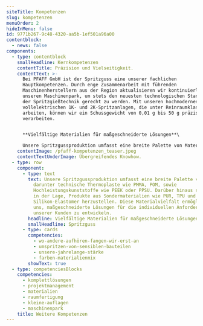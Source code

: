 ```yaml
---
siteTitle: Kompetenzen
slug: kompetenzen
menuOrder: 2
hideInMenu: false
id: 9771b267-9c48-4320-aa5b-1ef501a96a00
contentblock:
  - news: false
components:
  - type: contentblock
    smallHeadline: Kernkompetenzen
    contentTitle: Präzision und Vielseitigkeit.
    contentText: >-
      Bei PFAFF GmbH ist der Spritzguss eine unserer fachlichen
      Hauptkompetenzen. Durch enge Zusammenarbeit mit führenden
      Maschinenherstellern aus der Region aktualisieren wir kontinuierlich
      unseren Maschinenpark, um stets den neuesten technologischen Standards in
      der Spritzgießtechnik gerecht zu werden. Mit unseren hochmodernen
      vollelektrischen 1K- und 2K-Spritzanlagen, die unter Reinraumklasse 7
      arbeiten, können wir ein Schussgewicht von 0,01 g bis 50 g präzise
      verarbeiten.


      **Vielfältige Materialien für maßgeschneiderte Lösungen**\

      Unsere Spritzgussproduktion umfasst eine breite Palette von Materialien, darunter technische Thermoplaste wie PMMA, POM, sowie Hochleistungskunststoffe wie PEEK oder PPSU. Darüber hinaus sind wir in der Lage, Produkte aus Sondermaterialien wie PUR, TPU und Silikon-Elastomer herzustellen. Diese Materialvielfalt ermöglicht es uns, maßgeschneiderte Lösungen für die individuellen Anforderungen unserer Kunden zu entwickeln.
    contentImage: /pfaff-kompetenzen_teaser.jpeg
    contentTextUnderImage: Ü﻿bergreifendes Knowhow.
  - type: row
    component:
      - type: text
        text: Unsere Spritzgussproduktion umfasst eine breite Palette von Materialien,
          darunter technische Thermoplaste wie PMMA, POM, sowie
          Hochleistungskunststoffe wie PEEK oder PPSU. Darüber hinaus sind wir
          in der Lage, Produkte aus Sondermaterialien wie PUR, TPU und
          Silikon-Elastomer herzustellen. Diese Materialvielfalt ermöglicht es
          uns, maßgeschneiderte Lösungen für die individuellen Anforderungen
          unserer Kunden zu entwickeln.
        headline: Vielfältige Materialien für maßgeschneiderte Lösungen.
        smallHeadline: Spritzguss
      - type: cards
        competencies:
          - wo-andere-aufhören-fangen-wir-erst-an
          - umspritzen-von-sensiblen-bauteilen
          - unsere-jahrelange-stärke
          - farben-materialienmix
        showText: true
  - type: competenciesBlocks
    competencies:
      - komplettlösungen
      - projektmanagement
      - materialien
      - raumfertigung
      - kleine-auflagen
      - maschinenpark
    title: Weitere Kompetenzen
---
```

